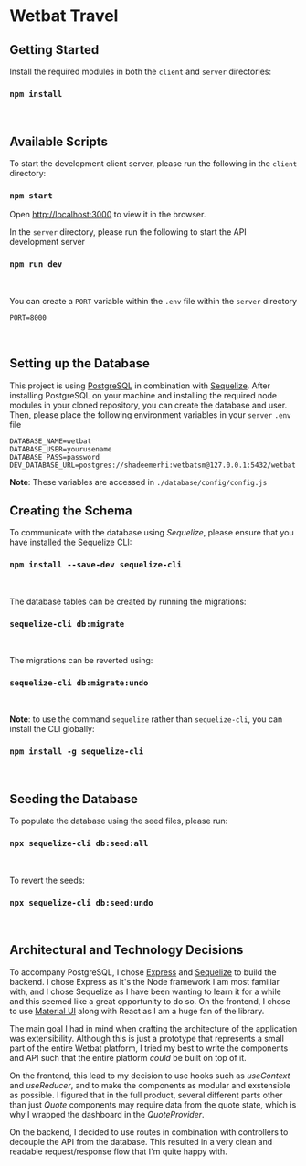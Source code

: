 # Wetbat Travel

## Getting Started
Install the required modules in both the `client` and `server` directories:

### `npm install`
<br>

## Available Scripts

To start the development client server, please run the following in the `client` directory:
### `npm start`

Open [http://localhost:3000](http://localhost:3000) to view it in the browser.
<br>

In the `server` directory, please run the following to start the API development server
### `npm run dev`

<br>

You can create a `PORT` variable within the `.env` file within the `server` directory
```
PORT=8000
```
<br>

## Setting up the Database
This project is using [PostgreSQL](https://www.postgresql.org/) in combination with [Sequelize](https://sequelize.org/). After installing PostgreSQL on your machine and installing the required node modules in your cloned repository, you can create the database and user. Then, please place the following environment variables in your `server` `.env` file

```
DATABASE_NAME=wetbat
DATABASE_USER=yourusename
DATABASE_PASS=password
DEV_DATABASE_URL=postgres://shadeemerhi:wetbatsm@127.0.0.1:5432/wetbat
```
**Note**: These variables are accessed in `./database/config/config.js`
<br>

## Creating the Schema
To communicate with the database using *Sequelize*, please ensure that you have installed the Sequelize CLI:
### `npm install --save-dev sequelize-cli`
<br>

The database tables can be created by running the migrations:
### `sequelize-cli db:migrate`
<br>

The migrations can be reverted using:
### `sequelize-cli db:migrate:undo`
<br>

**Note**: to use the command `sequelize` rather than `sequelize-cli`, you can install the CLI globally:
### `npm install -g sequelize-cli`
<br>

## Seeding the Database
To populate the database using the seed files, please run:
### `npx sequelize-cli db:seed:all`
<br>

To revert the seeds:
### `npx sequelize-cli db:seed:undo`
<br>

## Architectural and Technology Decisions
To accompany PostgreSQL, I chose [Express](https://expressjs.com/) and [Sequelize](https://sequelize.org/) to build the backend. I chose Express as it's the Node framework I am most familiar with, and I chose Sequelize as I have been wanting to learn it for a while and this seemed like a great opportunity to do so. On the frontend, I chose to use [Material UI](https://material-ui.com/) along with React as I am a huge fan of the library.

The main goal I had in mind when crafting the architecture of the application was extensibility. Although this is just a prototype that represents a small part of the entire Wetbat platform, I tried my best to write the components and API such that the entire platform *could* be built on top of it.

On the frontend, this lead to my decision to use hooks such as *useContext* and *useReducer*, and to make the components as modular and exstensible as possible. I figured that in the full product, several different parts other than just *Quote* components may require data from the quote state, which is why I wrapped the dashboard in the *QuoteProvider*.

On the backend, I decided to use routes in combination with controllers to decouple the API from the database. This resulted in a very clean and readable request/response flow that I'm quite happy with.